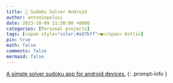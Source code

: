 ```yaml
---
title: 🧩 Sudoku Solver Android
author: antoniopelusi
date: 2023-10-09 11:50:00 +0800
categories: [Personal projects]
tags: [<span style="color:#a97bff">●</span> Kotlin]
pin: true
math: false
comments: false
mermaid: false
---
```


[GithubLink]: https://github.com/antoniopelusi/sudoku-solver-android

[A simple solver sudoku app for android devices.][GithubLink]
{: .prompt-info }